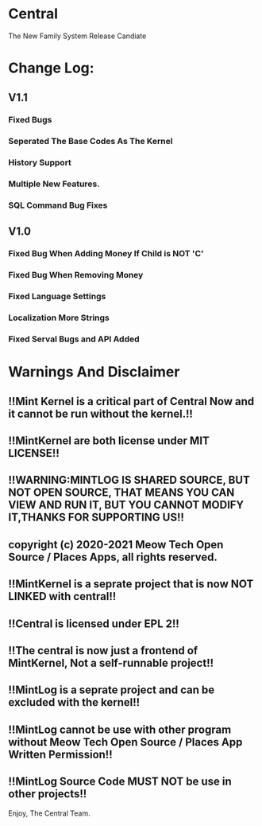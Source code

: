 # Central
The New Family System
Release Candiate
# Change Log:

## V1.1
### Fixed Bugs

### Seperated The Base Codes As The Kernel

### History Support

### Multiple New Features.

### SQL Command Bug Fixes

## V1.0

### Fixed Bug When Adding Money If Child is NOT 'C'

### Fixed Bug When Removing Money

### Fixed Language Settings

### Localization More Strings

### Fixed Serval Bugs and API Added

# Warnings And Disclaimer

## !!Mint Kernel is a critical part of Central Now and it cannot be run without the kernel.!!

## !!MintKernel are both license under MIT LICENSE!!

## !!WARNING:MINTLOG IS SHARED SOURCE, BUT NOT OPEN SOURCE, THAT MEANS YOU CAN VIEW AND RUN IT, BUT YOU CANNOT MODIFY IT,THANKS FOR SUPPORTING US!!
## copyright (c) 2020-2021 Meow Tech Open Source / Places Apps, all rights reserved.

## !!MintKernel is a seprate project that is now NOT LINKED with central!!

## !!Central is licensed under EPL 2!!

## !!The central is now just a frontend of MintKernel, Not a self-runnable project!!

## !!MintLog is a seprate project and can be excluded with the kernel!!

## !!MintLog cannot be use with other program without Meow Tech Open Source / Places App Written Permission!!

## !!MintLog Source Code MUST NOT be use in other projects!!


Enjoy,
The Central Team.
